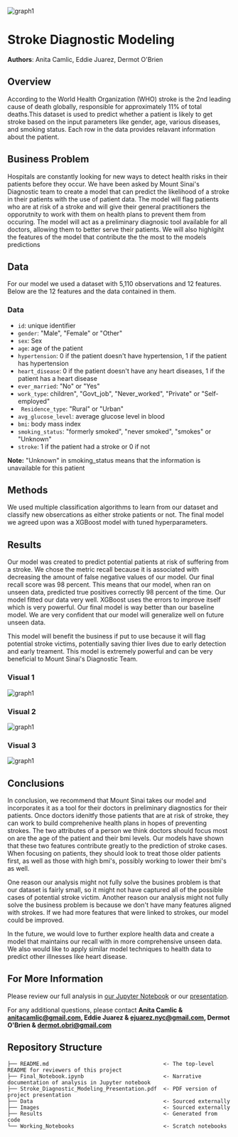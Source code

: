 ![graph1](./Images/Med_Banner.JPEG)

# Stroke Diagnostic Modeling

**Authors**: Anita Camlic, Eddie Juarez, Dermot O'Brien

## Overview
According to the World Health Organization (WHO) stroke is the 2nd leading cause of death globally, responsible for approximately 11% of total deaths.This dataset is used to predict whether a patient is likely to get stroke based on the input parameters like gender, age, various diseases, and smoking status. Each row in the data provides relavant information about the patient.

## Business Problem
Hospitals are constantly looking for new ways to detect health risks in their patients before they occur. We have been asked by Mount Sinai's Diagnostic team to create a model that can predict the likelihood of a stroke in their patients with the use of patient data. The model will flag patients who are at risk of a stroke and will give their general practitioners the opporutnity to work with them on health plans to prevent them from occuring. The model will act as a preliminary diagnosic tool available for all doctors, allowing them to better serve their patients. We will also highlgiht the features of the model that contribute the the most to the models predictions

## Data
For our model we used a dataset with 5,110 observations and 12 features. 
Below are the 12 features and the data contained in them.

### Data 
- `id`: unique identifier
- `gender`: "Male", "Female" or "Other"
- `sex`: Sex
- `age`: age of the patient
- `hypertension`: 0 if the patient doesn't have hypertension, 1 if the patient has hypertension
- `heart_disease`: 0 if the patient doesn't have any heart diseases, 1 if the patient has a heart disease
- `ever_married`: "No" or "Yes"
- `work_type`: children", "Govt_job", "Never_worked", "Private" or "Self-employed"
- ` Residence_type`: "Rural" or "Urban"
- `avg_glucose_level`: average glucose level in blood
- `bmi`: body mass index
- `smoking_status`: "formerly smoked", "never smoked", "smokes" or "Unknown"
- `stroke`: 1 if the patient had a stroke or 0 if not

**Note:** "Unknown" in smoking_status means that the information is unavailable for this patient

## Methods

We used multiple classification algorithms to learn from our dataset and classify new obsercations as either stroke patients or not. The final model we agreed upon was a XGBoost model with tuned hyperparameters. 

## Results
Our model was created to predict potential patients at risk of suffering from a stroke. We chose the metric recall because it is associated with decreasing the amount of false negative values of our model. Our final recall score was 98 percent. This means that our model, when ran on unseen data, predicted true positives correctly 98 percent of the time. Our model fitted our data very well. XGBoost uses the errors to improve itself which is very powerful. Our final model is way better than our baseline model. We are very confident that our model will generalize well on future unseen data.

This model will benefit the business if put to use because it will flag potential stroke victims, potentially saving thier lives due to early detection and early treament. This model is extremely powerful and can be very beneficial to Mount Sinai's Diagnostic Team.


### Visual 1
![graph1](./Results/Age_Distribution.jpg)

### Visual 2
![graph1](./Results/BMI_Stroke.jpg)

### Visual 3
![graph1](./Results/Feature_Importances.jpg)

## Conclusions

In conclusion, we recommend that Mount Sinai takes our model and incorporates it as a tool for their doctors in preliminary diagnostics for their patients. Once doctors idenitfy those patients that are at risk of stroke, they can work to build comprehenive health plans in hopes of preventing strokes. The two attributes of a person we think doctors should focus most on are the age of the patient and their bmi levels. Our models have shown that these two features contribute greatly to the prediction of stroke cases. When focusing on patients, they should look to treat those older patients first, as well as those with high bmi's, possibly working to lower their bmi's as well.

One reason our analysis might not fully solve the busines problem is that our dataset is fairly small, so it might not have captured all of the possible cases of potential stroke victim. Another reason our analysis might not fully solve the business problem is because we don't have many features aligned with strokes. If we had more features that were linked to strokes, our model could be improved.

In the future, we would love to further explore health data and create a model that maintains our recall with in more comprehensive unseen data. We also would like to apply similar model techniques to health data to predict other illnesses like heart disease.

## For More Information

Please review our full analysis in [our Jupyter Notebook](./Final_Notebook.ipynb) or our [presentation](./Stroke_Diagnostic_Modeling_Presentation.PDF).

For any additional questions, please contact **Anita Camlic & anitacamlic@gmail.com, Eddie Juarez & ejuarez.nyc@gmail.com, Dermot O'Brien & dermot.obri@gmail.com**

## Repository Structure


```
├── README.md                                    <- The top-level README for reviewers of this project
├── Final_Notebook.ipynb                         <- Narrative documentation of analysis in Jupyter notebook
├── Stroke_Diagnostic_Modeling_Presentation.pdf  <- PDF version of project presentation
├── Data                                         <- Sourced externally 
├── Images                                       <- Sourced externally 
├── Results                                      <- Generated from code
└── Working_Notebooks                            <- Scratch notebooks                        
```
